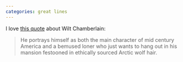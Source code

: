 ```yaml
---
categories: great lines
---
```



<p>I love <a href="https://bookshop.org/books/how-to-watch-basketball-like-a-genius/9781419744808">this quote</a> about Wilt Chamberlain:</p>

<blockquote>
He portrays himself as both the main character of mid century America and a bemused loner who just wants to hang out in his mansion festooned in ethically sourced Arctic wolf hair.
</blockquote>